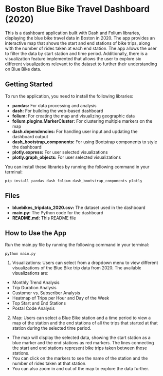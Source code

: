 # Boston Blue Bike Travel Dashboard (2020)

This is a dashboard application built with Dash and Folium libraries, displaying the blue bike travel data in Boston in 2020. The app provides an interactive map that shows the start and end stations of bike trips, along with the number of rides taken at each end station. The app allows the user to filter the data by start station and time period. Additionally, there is a visualization feature implemented that allows the user to explore six different visualizations relevant to the dataset to further their understanding on Blue Bike data.


## Getting Started

To run the application, you need to install the following libraries:

- **pandas:** For data processing and analysis
- **dash:** For building the web-based dashboard
- **folium:** For creating the map and visualizing geographic data
- **folium.plugins.MarkerCluster:** For clustering multiple markers on the map
- **dash.dependencies:** For handling user input and updating the dashboard output
- **dash_bootstrap_components:** For using Bootstrap components to style the dashboard
- **plotly.express:** For user selected visualizations
- **plotly.graph_objects:** For user selected visualizations

You can install these libraries by running the following command in your terminal:

```
pip install pandas dash folium dash_bootstrap_components plotly
```

## Files

- **bluebikes_tripdata_2020.csv:** The dataset used in the dashboard
- **main.py:** The Python code for the dashboard
- **README.md:** This README file


## How to Use the App

Run the main.py file by running the following command in your terminal:
```
python main.py
```
1. Visualizations: Users can select from a dropdown menu to view different visualizations of the Blue Bike trip data from 2020. The available visualizations are:
- Monthly Trend Analysis
- Trip Duration Analysis
- Customer vs. Subscriber Analysis
- Heatmap of Trips per Hour and Day of the Week
- Top Start and End Stations
- Postal Code Analysis
2. Map: Users can select a Blue Bike station and a time period to view a map of the station and the end stations of all the trips that started at that station during the selected time period. 
- The map will display the selected data, showing the start station as a blue marker and the end stations as red markers. The lines connecting the start and end stations represent bike trips taken between those stations.
- You can click on the markers to see the name of the station and the number of rides taken at that station.
- You can also zoom in and out of the map to explore the data further.
